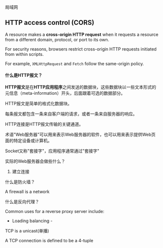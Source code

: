 局域网

## HTTP access control (CORS)

A resource makes a **cross-origin HTTP request** when it requests a resource from a different domain, protocol, or port to its own.

For security reasons, browsers restrict cross-origin HTTP requests initiated from within scripts.

For example, `XMLHttpRequest` and `Fetch` follow the same-origin policy.

#### 什么是HTTP报文？

**HTTP报文**是在**HTTP应用程序**之间发送的数据块，这些数据块以一些文本形式的元信息（meta-information）开头，后面跟着可选的数据部分。

HTTP报文是简单的格式化数据块。

每条报文都包含一条来自客户端的请求，或者一条来自服务器的响应。

HTTP连接是HTTP报文传输的关键通道。

术语"Web服务器"可以用来表示Web服务器的软件，也可以用来表示提供Web页面的特定设备或计算机。



Socket又称"套接字"，应用程序通常通过"套接字"

实际的Web服务器会做些什么？

1. 建立连接


什么是防火墙？

A firewall is a network 

什么是反向代理？

Common uses for a reverse proxy server include:

- Loading balancing - 

TCP is a unicast(单播) 

A TCP connection is defined to be a 4-tuple 